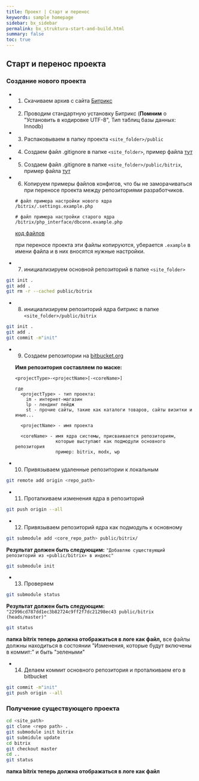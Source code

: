 ```yaml
---
title: Проект | Старт и перенос
keywords: sample homepage
sidebar: bx_sidebar
permalink: bx_struktura-start-and-build.html
summary: false
toc: true
---
```

## Старт и перенос проекта

### Создание нового проекта

* 1) Скачиваем архив с сайта [Битрикс](https://www.1c-bitrix.ru/download/cms.php#tab-php-link)

* 2) Проводим стандартную установку Битрикс (**Помним** о "Установить в кодировке UTF-8", Тип таблиц базы данных: Innodb)

* 3) Распаковываем в папку проекта ```<site_folder>/public```

* 4) Создаем файл .gitignore в папке ```<site_folder>```, пример файла [тут](https://gist.github.com/gdecider/a8a7d7071f14dfd220bc32ac96f699ab)

* 5) Создаем файл .gitignore в папке ```<site_folder>/public/bitrix```, пример файла [тут](https://gist.github.com/gdecider/dc55c4a5bd6b515c3097cf1846fd95eb)

* 6) Копируем примеры файлов конфигов, что бы не заморачиваться при переносе проекта между репозиториями разработчиков.

  ```
  # файл примера настройки нового ядра
  /bitrix/.settings.example.php

  # файл примера настройки старого ядра
  /bitrix/php_interface/dbconn.example.php
  ```

  [код файлов](https://gist.github.com/gdecider/90e61867887e2671675878f0f96a5bb9)

  при переносе проекта эти файлы копируются, уберается ```.example``` в имени файла и в них вносятся нужные настройки.

* 7) инициализируем основной репозиторий в папке ```<site_folder>```

```bash
git init .
git add .
git rm -r --cached public/bitrix
```

* 8) инициализируем репозиторий ядра битрикс в папке ```<site_folder>/public/bitrix```

```bash
git init .
git add .
git commit -m"init"
```

* 9) Создаем репозитории на [bitbucket.org](https://bitbucket.org/)

  **Имя репозитория составляем по маске:**

  ```
  <projectType>-<projectName>[-<coreName>]

  где
    <projectType> - тип проекта:
      im - интернет-магазин
      lp - лендинг пейдж
      st - прочие сайты, такие как каталоги товаров, сайты визитки и иные...

    <projectName> - имя проекта

    <coreName> - имя ядра системы, присваивается репозиториям, 
                 которые выступают как подмодули основного репозитория
                 пример: bitrix, modx, wp

  ```

* 10) Привязываем удаленные репозитории к локальным

```bash
git remote add origin <repo_path>
```

* 11) Проталкиваем изменения ядра в репозиторий

```bash
git push origin --all
```

* 12) Привязываем репозиторий ядра как подмодуль к основному

```bash
git submodule add <core_repo_path> public/bitrix/
```

**Результат должен быть следующим:** ```"Добавляю существующий репозиторий из «public/bitrix» в индекс"```

```bash
git submodule init
```

* 13) Проверяем 

```bash
git submodule status
```

**Результат должен быть следующим:** ```"22996cd787dd1ec3b82724c9ff2f7dc21298ec43 public/bitrix (heads/master)"```

```bash
git status
```

**папка bitrix теперь должна отображаться в логе как файл,** все файлы должны находиться в состоянии "Изменения, которые будут включены в коммит:" и быть "зелеными"

* 14) Делаем коммит основного репозитория и проталкиваем его в bitbucket

```bash
git commit -m"init"
git push origin --all
```

### Получение существующего проекта

```bash
cd <site_path>
git clone <repo path> .
git submodule init bitrix
git submidule update
cd bitrix
git checkout master
cd ..
git status
```
**папка bitrix теперь должна отображаться в логе как файл**